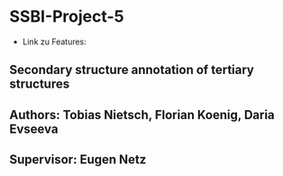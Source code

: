 # SSBI-Project-5

+ Link zu Features: 

## Secondary structure annotation of tertiary structures

## Authors: Tobias Nietsch, Florian Koenig, Daria Evseeva
## Supervisor: Eugen Netz  
